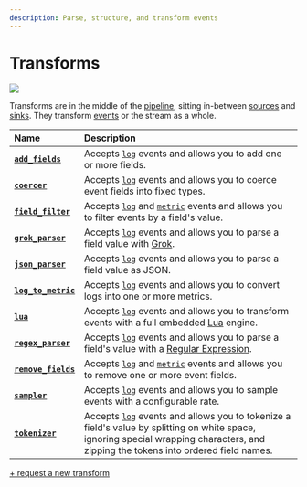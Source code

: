 ```yaml
---
description: Parse, structure, and transform events
---
```


<!--
     THIS FILE IS AUTOOGENERATED!

     To make changes please edit the template located at:

     scripts/generate/templates/docs/usage/configuration/transforms/README.md.erb
-->

# Transforms

![][images.transforms]

Transforms are in the middle of the [pipeline][docs.pipelines], sitting
in-between [sources][docs.sources] and [sinks][docs.sinks]. They transform
[events][docs.event] or the stream as a whole.

| Name  | Description |
|:------|:------------|
| [**`add_fields`**][docs.add_fields_transform] | Accepts [`log`][docs.log_event] events and allows you to add one or more fields. |
| [**`coercer`**][docs.coercer_transform] | Accepts [`log`][docs.log_event] events and allows you to coerce event fields into fixed types. |
| [**`field_filter`**][docs.field_filter_transform] | Accepts [`log`][docs.log_event] and [`metric`][docs.metric_event] events and allows you to filter events by a field's value. |
| [**`grok_parser`**][docs.grok_parser_transform] | Accepts [`log`][docs.log_event] events and allows you to parse a field value with [Grok][url.grok]. |
| [**`json_parser`**][docs.json_parser_transform] | Accepts [`log`][docs.log_event] events and allows you to parse a field value as JSON. |
| [**`log_to_metric`**][docs.log_to_metric_transform] | Accepts [`log`][docs.log_event] events and allows you to convert logs into one or more metrics. |
| [**`lua`**][docs.lua_transform] | Accepts [`log`][docs.log_event] events and allows you to transform events with a full embedded [Lua][url.lua] engine. |
| [**`regex_parser`**][docs.regex_parser_transform] | Accepts [`log`][docs.log_event] events and allows you to parse a field's value with a [Regular Expression][url.regex]. |
| [**`remove_fields`**][docs.remove_fields_transform] | Accepts [`log`][docs.log_event] and [`metric`][docs.metric_event] events and allows you to remove one or more event fields. |
| [**`sampler`**][docs.sampler_transform] | Accepts [`log`][docs.log_event] events and allows you to sample events with a configurable rate. |
| [**`tokenizer`**][docs.tokenizer_transform] | Accepts [`log`][docs.log_event] events and allows you to tokenize a field's value by splitting on white space, ignoring special wrapping characters, and zipping the tokens into ordered field names. |

[+ request a new transform][url.new_transform]


[docs.add_fields_transform]: ../../../usage/configuration/transforms/add_fields.md
[docs.coercer_transform]: ../../../usage/configuration/transforms/coercer.md
[docs.event]: ../../../about/data-model.md#event
[docs.field_filter_transform]: ../../../usage/configuration/transforms/field_filter.md
[docs.grok_parser_transform]: ../../../usage/configuration/transforms/grok_parser.md
[docs.json_parser_transform]: ../../../usage/configuration/transforms/json_parser.md
[docs.log_event]: ../../../about/data-model/log.md
[docs.log_to_metric_transform]: ../../../usage/configuration/transforms/log_to_metric.md
[docs.lua_transform]: ../../../usage/configuration/transforms/lua.md
[docs.metric_event]: ../../../about/data-model/metric.md
[docs.pipelines]: ../../../usage/configuration/README.md#composition
[docs.regex_parser_transform]: ../../../usage/configuration/transforms/regex_parser.md
[docs.remove_fields_transform]: ../../../usage/configuration/transforms/remove_fields.md
[docs.sampler_transform]: ../../../usage/configuration/transforms/sampler.md
[docs.sinks]: ../../../usage/configuration/sinks
[docs.sources]: ../../../usage/configuration/sources
[docs.tokenizer_transform]: ../../../usage/configuration/transforms/tokenizer.md
[images.transforms]: ../../../assets/transforms.svg
[url.grok]: http://grokdebug.herokuapp.com/
[url.lua]: https://www.lua.org/
[url.new_transform]: https://github.com/timberio/vector/issues/new?labels=Type%3A+New+Feature
[url.regex]: https://en.wikipedia.org/wiki/Regular_expression
